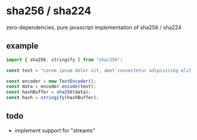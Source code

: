 # sha256 / sha224
zero-dependencies, pure javascript implementation of sha256 / sha224
## example
```JavaScript
import { sha256, stringify } from "sha/256";

const text = "Lorem ipsum dolor sit, amet consectetur adipisicing elit."

const encoder = new TextEncoder();
const data = encoder.encode(text);
const hashBuffer = sha256(data);
const hash = stringify(hashBuffer);
```
## todo
 * implement support for "streams"